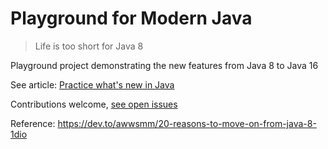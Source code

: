 # Playground for Modern Java

> Life is too short for Java 8

Playground project demonstrating the new features from Java 8 to Java 16

See article: [Practice what's new in Java](https://dev.to/jmfayard/practice-what-s-new-in-java-1j09)

Contributions welcome, [see open issues](https://github.com/jmfayard/java16-playground/issues)

Reference: https://dev.to/awwsmm/20-reasons-to-move-on-from-java-8-1dio

